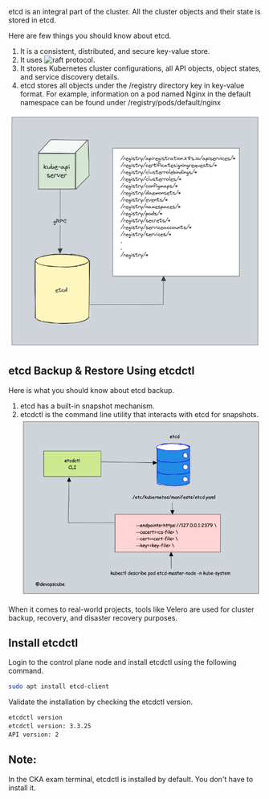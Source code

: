 etcd is an integral part of the cluster. All the cluster objects and their state is stored in etcd.

Here are few things you should know about etcd.
1. It is a consistent, distributed, and secure key-value store.
2. It uses ![raft protocol](https://raft.github.io/).
3. It stores Kubernetes cluster configurations, all API objects, object states, and service discovery details.
4. etcd stores all objects under the /registry directory key in key-value format. For example, information on a pod named Nginx in the default namespace can be found under /registry/pods/default/nginx

![ETCD1](https://github.com/vamsikrishna2049/Kubernetes/blob/970864ed72f406eeaa6ff9e9a646f9c2d6db70a9/Nodes/images/3.ETCD%20and%20ETCDL/etcd%20and%20etcdl%20-1.png)

## etcd Backup & Restore Using etcdctl

Here is what you should know about etcd backup.
1. etcd has a built-in snapshot mechanism.
2. etcdctl is the command line utility that interacts with etcd for snapshots.
![ETCD2](https://github.com/vamsikrishna2049/Kubernetes/blob/970864ed72f406eeaa6ff9e9a646f9c2d6db70a9/Nodes/images/3.ETCD%20and%20ETCDL/etcd%20and%20etcdl%20-2.png)

When it comes to real-world projects, tools like Velero are used for cluster backup, recovery, and disaster recovery purposes.

## Install etcdctl
Login to the control plane node and install etcdctl using the following command.

```bash
sudo apt install etcd-client
```

Validate the installation by checking the etcdctl version.

```bash
etcdctl version
etcdctl version: 3.3.25
API version: 2
```

## Note:
In the CKA exam terminal, etcdctl is installed by default. You don't have to install it.
